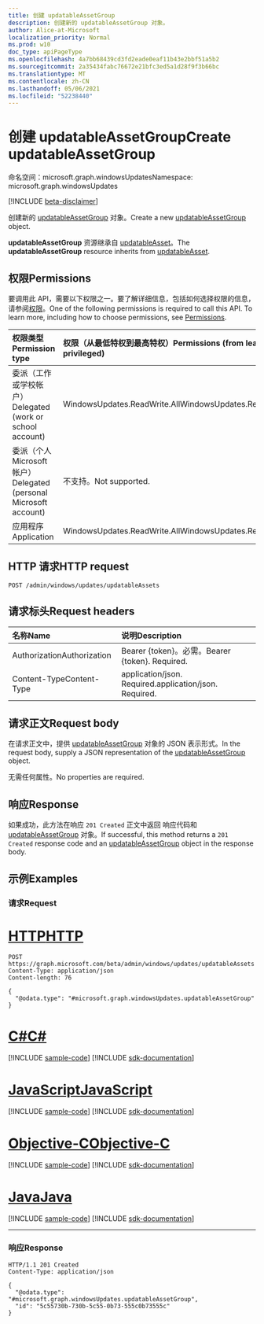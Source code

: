 ```yaml
---
title: 创建 updatableAssetGroup
description: 创建新的 updatableAssetGroup 对象。
author: Alice-at-Microsoft
localization_priority: Normal
ms.prod: w10
doc_type: apiPageType
ms.openlocfilehash: 4a7bb68439cd3fd2eade0eaf11b43e2bbf51a5b2
ms.sourcegitcommit: 2a35434fabc76672e21bfc3ed5a1d28f9f3b66bc
ms.translationtype: MT
ms.contentlocale: zh-CN
ms.lasthandoff: 05/06/2021
ms.locfileid: "52238440"
---
```

# <a name="create-updatableassetgroup"></a><span data-ttu-id="429ad-103">创建 updatableAssetGroup</span><span class="sxs-lookup"><span data-stu-id="429ad-103">Create updatableAssetGroup</span></span>
<span data-ttu-id="429ad-104">命名空间：microsoft.graph.windowsUpdates</span><span class="sxs-lookup"><span data-stu-id="429ad-104">Namespace: microsoft.graph.windowsUpdates</span></span>

[!INCLUDE [beta-disclaimer](../../includes/beta-disclaimer.md)]

<span data-ttu-id="429ad-105">创建新的 [updatableAssetGroup](../resources/windowsupdates-updatableassetgroup.md) 对象。</span><span class="sxs-lookup"><span data-stu-id="429ad-105">Create a new [updatableAssetGroup](../resources/windowsupdates-updatableassetgroup.md) object.</span></span>

<span data-ttu-id="429ad-106">**updatableAssetGroup** 资源继承自 [updatableAsset](../resources/windowsupdates-updatableasset.md)。</span><span class="sxs-lookup"><span data-stu-id="429ad-106">The **updatableAssetGroup** resource inherits from [updatableAsset](../resources/windowsupdates-updatableasset.md).</span></span>

## <a name="permissions"></a><span data-ttu-id="429ad-107">权限</span><span class="sxs-lookup"><span data-stu-id="429ad-107">Permissions</span></span>
<span data-ttu-id="429ad-p101">要调用此 API，需要以下权限之一。要了解详细信息，包括如何选择权限的信息，请参阅[权限](/graph/permissions-reference)。</span><span class="sxs-lookup"><span data-stu-id="429ad-p101">One of the following permissions is required to call this API. To learn more, including how to choose permissions, see [Permissions](/graph/permissions-reference).</span></span>

|<span data-ttu-id="429ad-110">权限类型</span><span class="sxs-lookup"><span data-stu-id="429ad-110">Permission type</span></span>|<span data-ttu-id="429ad-111">权限（从最低特权到最高特权）</span><span class="sxs-lookup"><span data-stu-id="429ad-111">Permissions (from least to most privileged)</span></span>|
|:---|:---|
|<span data-ttu-id="429ad-112">委派（工作或学校帐户）</span><span class="sxs-lookup"><span data-stu-id="429ad-112">Delegated (work or school account)</span></span>|<span data-ttu-id="429ad-113">WindowsUpdates.ReadWrite.All</span><span class="sxs-lookup"><span data-stu-id="429ad-113">WindowsUpdates.ReadWrite.All</span></span>|
|<span data-ttu-id="429ad-114">委派（个人 Microsoft 帐户）</span><span class="sxs-lookup"><span data-stu-id="429ad-114">Delegated (personal Microsoft account)</span></span>|<span data-ttu-id="429ad-115">不支持。</span><span class="sxs-lookup"><span data-stu-id="429ad-115">Not supported.</span></span>|
|<span data-ttu-id="429ad-116">应用程序</span><span class="sxs-lookup"><span data-stu-id="429ad-116">Application</span></span>|<span data-ttu-id="429ad-117">WindowsUpdates.ReadWrite.All</span><span class="sxs-lookup"><span data-stu-id="429ad-117">WindowsUpdates.ReadWrite.All</span></span>|

## <a name="http-request"></a><span data-ttu-id="429ad-118">HTTP 请求</span><span class="sxs-lookup"><span data-stu-id="429ad-118">HTTP request</span></span>

<!-- {
  "blockType": "ignored"
}
-->
``` http
POST /admin/windows/updates/updatableAssets
```

## <a name="request-headers"></a><span data-ttu-id="429ad-119">请求标头</span><span class="sxs-lookup"><span data-stu-id="429ad-119">Request headers</span></span>
|<span data-ttu-id="429ad-120">名称</span><span class="sxs-lookup"><span data-stu-id="429ad-120">Name</span></span>|<span data-ttu-id="429ad-121">说明</span><span class="sxs-lookup"><span data-stu-id="429ad-121">Description</span></span>|
|:---|:---|
|<span data-ttu-id="429ad-122">Authorization</span><span class="sxs-lookup"><span data-stu-id="429ad-122">Authorization</span></span>|<span data-ttu-id="429ad-p102">Bearer {token}。必需。</span><span class="sxs-lookup"><span data-stu-id="429ad-p102">Bearer {token}. Required.</span></span>|
|<span data-ttu-id="429ad-125">Content-Type</span><span class="sxs-lookup"><span data-stu-id="429ad-125">Content-Type</span></span>|<span data-ttu-id="429ad-p103">application/json. Required.</span><span class="sxs-lookup"><span data-stu-id="429ad-p103">application/json. Required.</span></span>|

## <a name="request-body"></a><span data-ttu-id="429ad-128">请求正文</span><span class="sxs-lookup"><span data-stu-id="429ad-128">Request body</span></span>
<span data-ttu-id="429ad-129">在请求正文中，提供 [updatableAssetGroup](../resources/windowsupdates-updatableassetgroup.md) 对象的 JSON 表示形式。</span><span class="sxs-lookup"><span data-stu-id="429ad-129">In the request body, supply a JSON representation of the [updatableAssetGroup](../resources/windowsupdates-updatableassetgroup.md) object.</span></span>

<span data-ttu-id="429ad-130">无需任何属性。</span><span class="sxs-lookup"><span data-stu-id="429ad-130">No properties are required.</span></span>


## <a name="response"></a><span data-ttu-id="429ad-131">响应</span><span class="sxs-lookup"><span data-stu-id="429ad-131">Response</span></span>

<span data-ttu-id="429ad-132">如果成功，此方法在响应 `201 Created` 正文中返回 响应代码和 [updatableAssetGroup](../resources/windowsupdates-updatableassetgroup.md) 对象。</span><span class="sxs-lookup"><span data-stu-id="429ad-132">If successful, this method returns a `201 Created` response code and an [updatableAssetGroup](../resources/windowsupdates-updatableassetgroup.md) object in the response body.</span></span>

## <a name="examples"></a><span data-ttu-id="429ad-133">示例</span><span class="sxs-lookup"><span data-stu-id="429ad-133">Examples</span></span>

### <a name="request"></a><span data-ttu-id="429ad-134">请求</span><span class="sxs-lookup"><span data-stu-id="429ad-134">Request</span></span>

# <a name="http"></a>[<span data-ttu-id="429ad-135">HTTP</span><span class="sxs-lookup"><span data-stu-id="429ad-135">HTTP</span></span>](#tab/http)
<!-- {
  "blockType": "request",
  "name": "create_updatableassetgroup_from_"
}
-->
``` http
POST https://graph.microsoft.com/beta/admin/windows/updates/updatableAssets
Content-Type: application/json
Content-length: 76

{
  "@odata.type": "#microsoft.graph.windowsUpdates.updatableAssetGroup"
}
```
# <a name="c"></a>[<span data-ttu-id="429ad-136">C#</span><span class="sxs-lookup"><span data-stu-id="429ad-136">C#</span></span>](#tab/csharp)
[!INCLUDE [sample-code](../includes/snippets/csharp/create-updatableassetgroup-from--csharp-snippets.md)]
[!INCLUDE [sdk-documentation](../includes/snippets/snippets-sdk-documentation-link.md)]

# <a name="javascript"></a>[<span data-ttu-id="429ad-137">JavaScript</span><span class="sxs-lookup"><span data-stu-id="429ad-137">JavaScript</span></span>](#tab/javascript)
[!INCLUDE [sample-code](../includes/snippets/javascript/create-updatableassetgroup-from--javascript-snippets.md)]
[!INCLUDE [sdk-documentation](../includes/snippets/snippets-sdk-documentation-link.md)]

# <a name="objective-c"></a>[<span data-ttu-id="429ad-138">Objective-C</span><span class="sxs-lookup"><span data-stu-id="429ad-138">Objective-C</span></span>](#tab/objc)
[!INCLUDE [sample-code](../includes/snippets/objc/create-updatableassetgroup-from--objc-snippets.md)]
[!INCLUDE [sdk-documentation](../includes/snippets/snippets-sdk-documentation-link.md)]

# <a name="java"></a>[<span data-ttu-id="429ad-139">Java</span><span class="sxs-lookup"><span data-stu-id="429ad-139">Java</span></span>](#tab/java)
[!INCLUDE [sample-code](../includes/snippets/java/create-updatableassetgroup-from--java-snippets.md)]
[!INCLUDE [sdk-documentation](../includes/snippets/snippets-sdk-documentation-link.md)]

---



### <a name="response"></a><span data-ttu-id="429ad-140">响应</span><span class="sxs-lookup"><span data-stu-id="429ad-140">Response</span></span>

<!-- {
  "blockType": "response",
  "truncated": true,
  "@odata.type": "microsoft.graph.windowsUpdates.updatableAssetGroup"
}
-->
``` http
HTTP/1.1 201 Created
Content-Type: application/json

{
  "@odata.type": "#microsoft.graph.windowsUpdates.updatableAssetGroup",
  "id": "5c55730b-730b-5c55-0b73-555c0b73555c"
}
```

